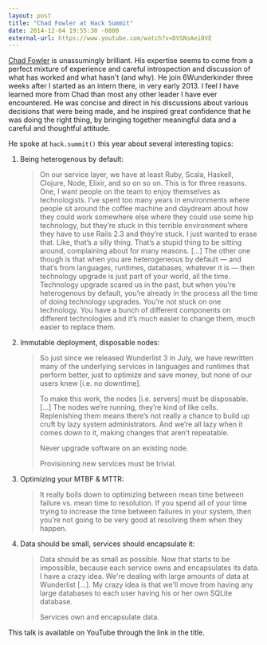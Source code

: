 ```yaml
---
layout: post
title: "Chad Fowler at Hack Summit"
date: 2014-12-04 19:55:30 -0800
external-url: https://www.youtube.com/watch?v=DVSNsAei0VE
---
```


[Chad Fowler](http://chadfowler.com/) is unassumingly brilliant. His
expertise seems to come from a perfect mixture of experience and careful
introspection and discussion of what has worked and what hasn't (and why).
He join 6Wunderkinder three weeks after I started as an intern there, in
very early 2013. I feel I have learned more from Chad than most any other
leader I have ever encountered. He was concise and direct in his
discussions about various decisions that were being made, and he inspired
great confidence that he was doing the right thing, by bringing together
meaningful data and a careful and thoughtful attitude.

He spoke at `hack.summit()` this year about several interesting topics:

1. Being heterogenous by default:

    > On our service layer, we have at least Ruby, Scala, Haskell, Clojure,
    > Node, Elixir, and so on so on. This is for three reasons. One, I want
    > people on the team to enjoy themselves as technologists. I’ve spent too
    > many years in environments where people sit around the coffee machine and
    > daydream about how they could work somewhere else where they could use
    > some hip technology, but they’re stuck in this terrible environment where
    > they have to use Rails 2.3 and they’re stuck. I just wanted to erase
    > that. Like, that’s a silly thing. That’s a stupid thing to be sitting
    > around, complaining about for many reasons. […] The other one though is
    > that when you are heterogeneous by default — and that’s from languages,
    > runtimes, databases, whatever it is — then technology upgrade is just
    > part of your world, all the time. Technology upgrade scared us in the
    > past, but when you’re heterogenous by default, you’re already in the
    > process all the time of doing technology upgrades. You’re not stuck on
    > one technology. You have a bunch of different components on different
    > technologies and it’s much easier to change them, much easier to replace
    > them.

2. Immutable deployment, disposable nodes:

    > So just since we released Wunderlist 3 in July, we have rewritten many
    > of the underlying services in languages and runtimes that perform better,
    > just to optimize and save money, but none of our users knew [i.e. no
    > downtime].
    >
    > To make this work, the nodes [i.e. servers] must be disposable. […] The
    > nodes we’re running, they’re kind of like cells. Replenishing them means
    > there’s not really a chance to build up cruft by lazy system
    > administrators. And we’re all lazy when it comes down to it, making
    > changes that aren’t repeatable.
    >
    > Never upgrade software on an existing node.
    >
    > Provisioning new services must be trivial.

3. Optimizing your MTBF & MTTR:

    > It really boils down to optimizing between mean time between failure
    > vs. mean time to resolution. If you spend all of your time trying to
    > increase the time between failures in your system, then you’re not
    > going to be very good at resolving them when they happen.

4. Data should be small, services should encapsulate it:

    > Data should be as small as possible. Now that starts to be
    > impossible, because each service owns and encapsulates its data. I
    > have a crazy idea. We're dealing with large amounts of data at
    > Wunderlist [...]. My crazy idea is that we'll move from having any
    > large databases to each user having his or her own SQLite database.
    >
    > Services own and encapsulate data.

This talk is available on YouTube through the link in the title.
